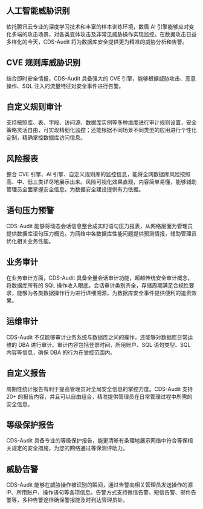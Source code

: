 ## 人工智能威胁识别
依托腾讯云专业的深度学习技术和丰富的样本训练环境，数盾 AI 引擎能够应对变化多端的攻击场景，对各类变体攻击及非常见威胁操作实现监控。在数据攻击日益多样化的今天，CDS-Audit 将为数据库安全提供更为精准的威胁分析和告警。
## CVE 规则库威胁识别
结合即时安全情报，CDS-Audit 具备强大的 CVE 引擎，能够根据威胁攻击、恶意操作、SQL 注入的流量特征对安全事件进行告警。
## 自定义规则审计
支持按照库、表、字段、访问源、数据库实例等多种维度进行审计规则设置，安全策略灵活自由，可实现精细化监控；还能根据不同场景不同类型的应用进行个性化定制，精确掌控数据库访问信息。
## 风险报表
整合 CVE 引擎、AI 引擎、自定义规则库的监控信息，能将全网数据库风险按照高、中、低三类详尽地展示出来。风险可视化效果直观，内容简单易懂，能够辅助管理员全面掌握安全信息，为数据安全建设提供有力依据。
## 语句压力预警
CDS-Audit 能够将动态会话信息整合成实时语句压力报表，从网络层面为管理员提供数据库语句压力概览。为网络中各数据库性能问题提供预测情报，辅助管理员优化相关业务性能。
## 业务审计
在业务审计方面，CDS-Audit 具备全量会话审计功能，超越传统安全审计概念，将数据库所有的 SQL 操作收入眼底。会话审计类别齐全，存储周期满足合规性要求，能够为各类数据操作行为进行详细溯源，为数据库安全事件提供便利的追责效果。
## 运维审计
CDS-Audit 不仅能够审计业务系统与数据库之间的操作，还能够对数据库日常运维的 DBA 进行审计。审计内容包括登录时间、所用账户、SQL 语句类型、SQL 内容等信息，确保 DBA 的行为在受控范围内。
## 自定义报告
周期性统计报告有利于提高管理员对全局安全信息的掌控力度。CDS-Audit 支持 20+ 的报告内容，并且可以自由组合，精准提供管理员在日常管理过程中所需的安全信息。
## 等级保护报告
CDS-Audit 具备专业的等级保护报告，能更清晰有条理地展示网络中符合等保相关规定的安全措施，为您的网络通过等保测评助力。
## 威胁告警
CDS-Audit 能够在威胁操作被识别的瞬间，通过告警向相关管理员发送操作的源 IP、所用账户、操作语句等各项信息。告警方式支持微信告警、短信告警、邮件告警等，多种告警途径确保警报能及时到达管理员处。
